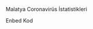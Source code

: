 Malatya Coronavirüs İstatistikleri


Enbed Kod
<div class="flourish-embed flourish-chart" data-src="visualisation/6312581"><script src="https://public.flourish.studio/resources/embed.js"></script></div>
